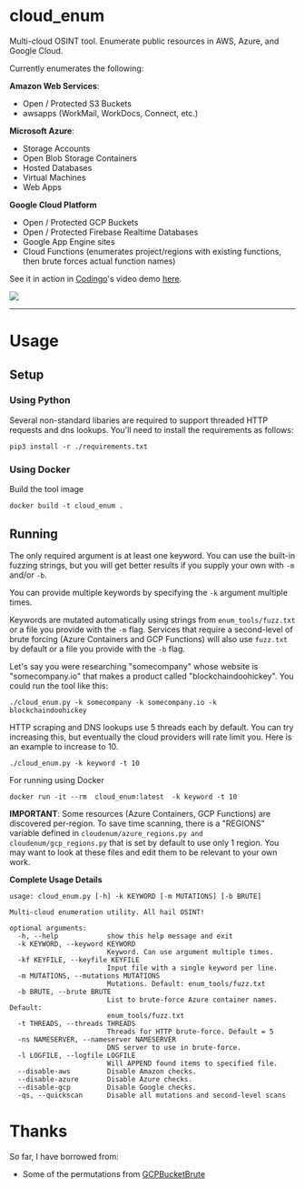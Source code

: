 # cloud_enum
Multi-cloud OSINT tool. Enumerate public resources in AWS, Azure, and Google Cloud.

Currently enumerates the following:

**Amazon Web Services**:
- Open / Protected S3 Buckets
- awsapps (WorkMail, WorkDocs, Connect, etc.)

**Microsoft Azure**:
- Storage Accounts
- Open Blob Storage Containers
- Hosted Databases
- Virtual Machines
- Web Apps

**Google Cloud Platform**
- Open / Protected GCP Buckets
- Open / Protected Firebase Realtime Databases
- Google App Engine sites
- Cloud Functions (enumerates project/regions with existing functions, then brute forces actual function names)

See it in action in [Codingo](https://github.com/codingo)'s video demo [here](https://www.youtube.com/embed/pTUDJhWJ1m0).

![](https://initstring.keybase.pub/host/images/cloud_enum.png)

---
# Usage

## Setup
### Using Python
Several non-standard libaries are required to support threaded HTTP requests and dns lookups. You'll need to install the requirements as follows:
```shell
pip3 install -r ./requirements.txt
```

### Using Docker
Build the tool image
```shell
docker build -t cloud_enum .
```

## Running
The only required argument is at least one keyword. You can use the built-in fuzzing strings, but you will get better results if you supply your own with `-m` and/or `-b`.

You can provide multiple keywords by specifying the `-k` argument multiple times.

Keywords are mutated automatically using strings from `enum_tools/fuzz.txt` or a file you provide with the `-m` flag. Services that require a second-level of brute forcing (Azure Containers and GCP Functions) will also use `fuzz.txt` by default or a file you provide with the `-b` flag.

Let's say you were researching "somecompany" whose website is "somecompany.io" that makes a product called "blockchaindoohickey". You could run the tool like this:

```shell
./cloud_enum.py -k somecompany -k somecompany.io -k blockchaindoohickey
```

HTTP scraping and DNS lookups use 5 threads each by default. You can try increasing this, but eventually the cloud providers will rate limit you. Here is an example to increase to 10.

```shell
./cloud_enum.py -k keyword -t 10
```

For running using Docker
```shell
docker run -it --rm  cloud_enum:latest  -k keyword -t 10
```

**IMPORTANT**: Some resources (Azure Containers, GCP Functions) are discovered per-region. To save time scanning, there is a "REGIONS" variable defined in `cloudenum/azure_regions.py and cloudenum/gcp_regions.py` that is set by default to use only 1 region. You may want to look at these files and edit them to be relevant to your own work.

**Complete Usage Details**
```
usage: cloud_enum.py [-h] -k KEYWORD [-m MUTATIONS] [-b BRUTE]

Multi-cloud enumeration utility. All hail OSINT!

optional arguments:
  -h, --help            show this help message and exit
  -k KEYWORD, --keyword KEYWORD
                        Keyword. Can use argument multiple times.
  -kf KEYFILE, --keyfile KEYFILE
                        Input file with a single keyword per line.
  -m MUTATIONS, --mutations MUTATIONS
                        Mutations. Default: enum_tools/fuzz.txt
  -b BRUTE, --brute BRUTE
                        List to brute-force Azure container names. Default:
                        enum_tools/fuzz.txt
  -t THREADS, --threads THREADS
                        Threads for HTTP brute-force. Default = 5
  -ns NAMESERVER, --nameserver NAMESERVER
                        DNS server to use in brute-force.
  -l LOGFILE, --logfile LOGFILE
                        Will APPEND found items to specified file.
  --disable-aws         Disable Amazon checks.
  --disable-azure       Disable Azure checks.
  --disable-gcp         Disable Google checks.
  -qs, --quickscan      Disable all mutations and second-level scans

```

# Thanks
So far, I have borrowed from:
- Some of the permutations from [GCPBucketBrute](https://github.com/RhinoSecurityLabs/GCPBucketBrute/blob/master/permutations.txt)

